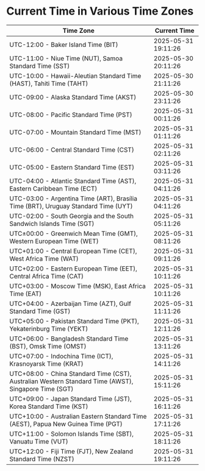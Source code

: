 # Current Time in Various Time Zones

| Time Zone | Current Time |
|-----------|--------------|
| UTC-12:00 - Baker Island Time (BIT) | 2025-05-31 19:11:26 |
| UTC-11:00 - Niue Time (NUT), Samoa Standard Time (SST) | 2025-05-30 20:11:26 |
| UTC-10:00 - Hawaii-Aleutian Standard Time (HAST), Tahiti Time (TAHT) | 2025-05-30 21:11:26 |
| UTC-09:00 - Alaska Standard Time (AKST) | 2025-05-30 23:11:26 |
| UTC-08:00 - Pacific Standard Time (PST) | 2025-05-31 00:11:26 |
| UTC-07:00 - Mountain Standard Time (MST) | 2025-05-31 01:11:26 |
| UTC-06:00 - Central Standard Time (CST) | 2025-05-31 02:11:26 |
| UTC-05:00 - Eastern Standard Time (EST) | 2025-05-31 03:11:26 |
| UTC-04:00 - Atlantic Standard Time (AST), Eastern Caribbean Time (ECT) | 2025-05-31 04:11:26 |
| UTC-03:00 - Argentina Time (ART), Brasília Time (BRT), Uruguay Standard Time (UYT) | 2025-05-31 04:11:26 |
| UTC-02:00 - South Georgia and the South Sandwich Islands Time (SGT) | 2025-05-31 05:11:26 |
| UTC±00:00 - Greenwich Mean Time (GMT), Western European Time (WET) | 2025-05-31 08:11:26 |
| UTC+01:00 - Central European Time (CET), West Africa Time (WAT) | 2025-05-31 09:11:26 |
| UTC+02:00 - Eastern European Time (EET), Central Africa Time (CAT) | 2025-05-31 10:11:26 |
| UTC+03:00 - Moscow Time (MSK), East Africa Time (EAT) | 2025-05-31 10:11:26 |
| UTC+04:00 - Azerbaijan Time (AZT), Gulf Standard Time (GST) | 2025-05-31 11:11:26 |
| UTC+05:00 - Pakistan Standard Time (PKT), Yekaterinburg Time (YEKT) | 2025-05-31 12:11:26 |
| UTC+06:00 - Bangladesh Standard Time (BST), Omsk Time (OMST) | 2025-05-31 13:11:26 |
| UTC+07:00 - Indochina Time (ICT), Krasnoyarsk Time (KRAT) | 2025-05-31 14:11:26 |
| UTC+08:00 - China Standard Time (CST), Australian Western Standard Time (AWST), Singapore Time (SGT) | 2025-05-31 15:11:26 |
| UTC+09:00 - Japan Standard Time (JST), Korea Standard Time (KST) | 2025-05-31 16:11:26 |
| UTC+10:00 - Australian Eastern Standard Time (AEST), Papua New Guinea Time (PGT) | 2025-05-31 17:11:26 |
| UTC+11:00 - Solomon Islands Time (SBT), Vanuatu Time (VUT) | 2025-05-31 18:11:26 |
| UTC+12:00 - Fiji Time (FJT), New Zealand Standard Time (NZST) | 2025-05-31 19:11:26 |
